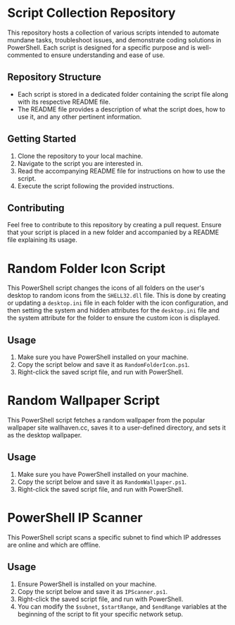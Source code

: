 # Script Collection Repository

This repository hosts a collection of various scripts intended to automate mundane tasks, troubleshoot issues, and demonstrate coding solutions in PowerShell. Each script is designed for a specific purpose and is well-commented to ensure understanding and ease of use.

## Repository Structure

- Each script is stored in a dedicated folder containing the script file along with its respective README file.
- The README file provides a description of what the script does, how to use it, and any other pertinent information.

## Getting Started

1. Clone the repository to your local machine.
2. Navigate to the script you are interested in.
3. Read the accompanying README file for instructions on how to use the script.
4. Execute the script following the provided instructions.

## Contributing

Feel free to contribute to this repository by creating a pull request. Ensure that your script is placed in a new folder and accompanied by a README file explaining its usage.




# Random Folder Icon Script

This PowerShell script changes the icons of all folders on the user's desktop to random icons from the `SHELL32.dll` file. This is done by creating or updating a `desktop.ini` file in each folder with the icon configuration, and then setting the system and hidden attributes for the `desktop.ini` file and the system attribute for the folder to ensure the custom icon is displayed.

## Usage

1. Make sure you have PowerShell installed on your machine.
2. Copy the script below and save it as `RandomFolderIcon.ps1`.
3. Right-click the saved script file, and run with PowerShell.


# Random Wallpaper Script

This PowerShell script fetches a random wallpaper from the popular wallpaper site wallhaven.cc, saves it to a user-defined directory, and sets it as the desktop wallpaper.

## Usage

1. Make sure you have PowerShell installed on your machine.
2. Copy the script below and save it as `RandomWallpaper.ps1`.
3. Right-click the saved script file, and run with PowerShell.


# PowerShell IP Scanner

This PowerShell script scans a specific subnet to find which IP addresses are online and which are offline.

## Usage

1. Ensure PowerShell is installed on your machine.
2. Copy the script below and save it as `IPScanner.ps1`.
3. Right-click the saved script file, and run with PowerShell.
4. You can modify the `$subnet`, `$startRange`, and `$endRange` variables at the beginning of the script to fit your specific network setup.
